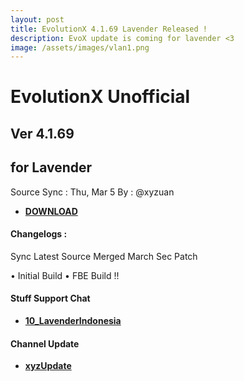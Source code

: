 ```yaml
---
layout: post
title: EvolutionX 4.1.69 Lavender Released !
description: EvoX update is coming for lavender <3
image: /assets/images/vlan1.png
---
```


# EvolutionX Unofficial
## Ver 4.1.69
## for Lavender
Source Sync : Thu, Mar 5
By : @xyzuan

 * [**DOWNLOAD**](https://sourceforge.net/projects/xyzuan/files/Lavender/EvoX/EvolutionX_4.1.69_lavender-10.0-20200305-0541-xyz.zip/download)

#### Changelogs :

Sync Latest Source
Merged March Sec Patch

• Initial Build
• FBE Build !!

#### Stuff Support Chat
 * [**10_LavenderIndonesia**](https://t.me/android10_LavenderIndonesia)

#### Channel Update
 * [**xyzUpdate**](https://t.me/xyzUpdate)
